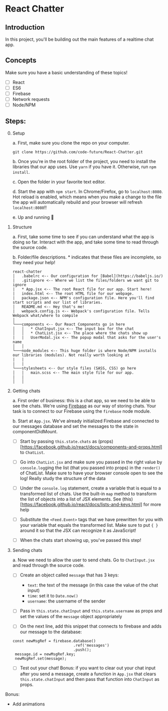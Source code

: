 # React Chatter

## Introduction
In this project, you'll be building out the main features of a realtime chat app.

## Concepts
Make sure you have a basic understanding of these topics!
- [ ] React
- [ ] ES6
- [ ] Firebase
- [ ] Network requests
- [ ] Node/NPM

## Steps:
0. Setup

   a. First, make sure you clone the repo on your computer. 
   
   `git clone https://github.com/code-future/React-Chatter.git`
   
   b. Once you're in the root folder of the project, you need to install the libraries that our app uses. Use `yarn` if you      have it. Otherwise, run `npm install`.
   
   c. Open the folder in your favorite text editor.
   
   d. Start the app with `npm start`. In Chrome/Firefox, go to `localhost:8080`. Hot reload is enabled, which means when you make a change to the file the app will automatically rebuild and your browser will refresh `localhost:8080`!!
   
   e. Up and running 🚀
   
1. Structure
  
   a. First, take some time to see if you can understand what the app is doing so far. Interact with the app, and take some      time to read through the source code. 
   
   b. Folder/file descriptions. * indicates that these files are incomplete, so they need your help!
   ```
   react-chatter
   │   .babelrc <-- Our configuration for [Babel](https://babeljs.io/)
   |   .gitignore <-- Where we list the files/folders we want git to ignore
   |   * App.jsx <-- The root React file for our app. Start here!
   |   index.html <-- The root HTML file for our webpage.
   |   package.json <-- NPM's configuration file. Here you'll find start scripts and our list of libraries.
   │   README.md <-- Hey that's me!
   |   webpack.config.js <-- Webpack's configuration file. Tells Webpack what/where to compile
   │
   └───components <-- Our React Components go in here
   │   │   * ChatInput.jsx <-- The input box for the chat 
   │   │   * ChatList.jsx <-- The place where the chats show up
   |   |   UserModal.jsx <-- The popup modal that asks for the user's name
   │   │
   └───node_modules <-- This huge folder is where Node/NPM installs our libraries (modules). Not really worth looking at
   |   |
   |   |
   └───stylesheets <-- Our style files (SASS, CSS) go here
   │   │   main.scss <-- The main style file for our app.
   |   |   
   │   │
   ```
   
2. Getting chats
  
   a. First order of business: this is a chat app, so we need to be able to see the chats. We're using 
   [Firebase](https://firebase.google.com/) as our way of storing chats. Your task is to connect to our Firebase using the `firebase` node module.
   
   b. Start at `App.jsx`. We've already initialized Firebase and connected to our messages database and set the messages to the state in componentDidMount. 
   
   - [ ] Start by passing `this.state.chats` as (props)[https://facebook.github.io/react/docs/components-and-props.html] to `ChatList`.
   
   - [ ] Go into `ChatList.jsx` and make sure you passed in the right value by `console.log`ging the list (that you passed into props) in the `render()` of ChatList. Make sure to have your browser console open to see the log! Really study the structure of the data
   
   - [ ] Under the `console.log` statement, create a variable that is equal to a transformed list of chats. Use the built-in `map` method to transform the list of objects into a list of JSX elements. See (this)[https://facebook.github.io/react/docs/lists-and-keys.html] for more help
   
   - [ ] Substitute the `<Feed.Event>` tags that we have prewritten for you with your variable that equals the transformed list. Make sure to put `{ }` around it so that the JSX can recognize it as JavaScript!
   
   - [ ] When the chats start showing up, you've passed this step!
   
3. Sending chats
   
   a. Now we need to allow the user to send chats. Go to `ChatInput.jsx` and read through the source code. 
   
   - [ ] Create an object called `message` that has 3 keys:
      - `text`: the text of the message (in this case the value of the chat input)
      - `time`: set it to `Date.now()`
      - `username`: the username of the sender
    
   - [ ] Pass in `this.state.chatInput` and `this.state.username` as props and set the values of the `message` object appropriately
   
   - [ ] On the next line, add this snippet that connects to firebase and adds our message to the database:
   ```
   const newMsgRef = firebase.database()
                              .ref('messages')
                              .push();
    message.id = newMsgRef.key;
    newMsgRef.set(message);
    ```
    
    - [ ] Test out your chat! Bonus: if you want to clear out your chat input after you send a message, create a function in `App.jsx` that clears `this.state.chatInput` and then pass that function into `ChatInput` as props.
    
    
Bonus:

- Add animations

